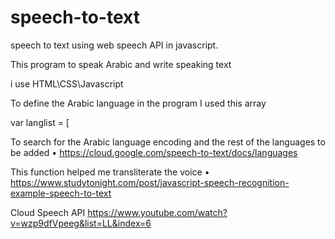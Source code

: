# speech-to-text
speech to text using web speech API in javascript.

This program to speak Arabic and write speaking text

i use HTML\\CSS\\Javascript 

To define the Arabic language in the program I used this array 

var langlist = [

To search for the Arabic language encoding and the rest of the languages to be added •	https://cloud.google.com/speech-to-text/docs/languages

This function helped me transliterate the voice •	https://www.studytonight.com/post/javascript-speech-recognition-example-speech-to-text

Cloud Speech API https://www.youtube.com/watch?v=wzp9dfVpeeg&list=LL&index=6
